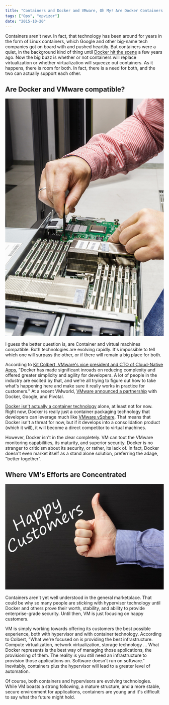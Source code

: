 ```yaml
---
title: "Containers and Docker and VMware, Oh My! Are Docker Containers the Yellow Brick Road to Oz?"
tags: ["Ops", "opvizor"]
date: "2015-10-20"
---
```


Containers aren't new. In fact, that technology has been around for years in the form of Linux containers, which Google and other big-name tech companies got on board with and pushed heartily. But containers were a quiet, in the background kind of thing until [Docker hit the scene](http://www.thevirtualist.org/c2v-my-thoughts-on-docker-container-to-vm-conversion/ "Docker hit the scene") a few years ago. Now the big buzz is whether or not containers will replace virtualization or whether virtualization will squeeze out containers. As it happens, there is room for both. In fact, there is a need for both, and the two can actually support each other.

## Are Docker and VMware compatible?

![Docker and VMware - compatible?](/images/blog/wpid-bigstock-Engineer-Repair-Server-80393855.jpg)

I guess the better question is, are Container and virtual machines compatible. Both technologies are evolving rapidly. It's impossible to tell which one will surpass the other, or if there will remain a big place for both.

According to [Kit Colbert, VMware's vice president and CTO of Cloud-Native Apps](http://thenewstack.io/amid-container-vs-vm-hype-vmware-draws-docker-closer/ "Kit Colbert, VMware's vice president and CTO of Cloud-Native Apps"), "Docker has made significant inroads on reducing complexity and offered greater simplicity and agility for developers. A lot of people in the industry are excited by that, and we're all trying to figure out how to take what's happening here and make sure it really works in practice for customers." At a recent VMworld, [VMware announced a partnership](http://ir.vmware.com/releasedetail.cfm?releaseid=867568 "VMware announced a partnership") with Docker, Google, and Pivotal.

[Docker isn't actually a container technology](http://www.zdnet.com/article/vmware-goes-container-crazy-with-vsphere-integrated-containers/ "Docker isn't actually a container technology") [](https://blogs.vmware.com/cto/vmware-containers-containers-without-compromise/ " ") alone, at least not for now. Right now, Docker is really just a container packaging technology that developers can leverage much like [VMware vSphere](http://www.zdnet.com/article/vmware-goes-container-crazy-with-vsphere-integrated-containers/ "VMware vSphere"). That means that Docker isn't a threat for now, but if it develops into a consolidation product (which it will), it will become a direct competitor to virtual machines.

However, Docker isn't in the clear completely. VM can tout the VMware monitoring capabilities, its maturity, and superior security. Docker is no stranger to criticism about its security, or rather, its lack of. In fact, Docker doesn't even market itself as a stand alone solution, preferring the adage, "better together".

## Where VM's Efforts are Concentrated

![Happy customers need both right now.](/images/blog/wpid-bigstock-Thumbs-Up-for-Happy-Customers-76813754.jpg)

Containers aren't yet well understood in the general marketplace. That could be why so many people are sticking with hypervisor technology until Docker and others prove their worth, stability, and ability to provide enterprise-grade security. Until then, VM is just focusing on happy customers.

VM is simply working towards offering its customers the best possible experience, both with hypervisor and with container technology. According to Colbert, "What we're focused on is providing the best infrastructure. Compute virtualization, network virtualization, storage technology ... What Docker represents is the best way of managing those applications, the provisioning of them. The reality is you still need an infrastructure to provision those applications on. Software doesn't run on software." Inevitably, containers plus the hypervisor will lead to a greater level of automation.

Of course, both containers and hypervisors are evolving technologies. While VM boasts a strong following, a mature structure, and a more stable, secure environment for applications, containers are young and it's difficult to say what the future might hold.
